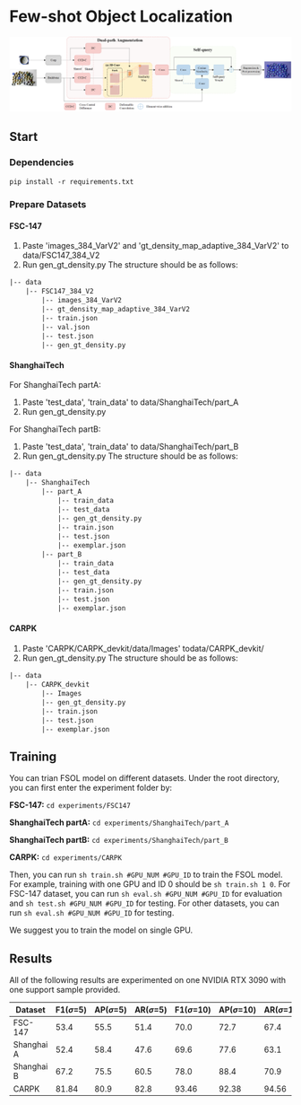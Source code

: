 # Few-shot Object Localization

![image](https://github.com/Ryh1218/FSOL/blob/main/assets/FSOL.png)

## Start
### Dependencies
```
pip install -r requirements.txt
```

### Prepare Datasets
#### FSC-147
1. Paste 'images_384_VarV2' and 'gt_density_map_adaptive_384_VarV2' to data/FSC147_384_V2
2. Run gen_gt_density.py
The structure should be as follows:
```
|-- data
    |-- FSC147_384_V2
        |-- images_384_VarV2
        |-- gt_density_map_adaptive_384_VarV2
        |-- train.json
        |-- val.json
        |-- test.json
        |-- gen_gt_density.py
```

#### ShanghaiTech
For ShanghaiTech partA:
1. Paste 'test_data', 'train_data' to data/ShanghaiTech/part_A
2. Run gen_gt_density.py

For ShanghaiTech partB:
1. Paste 'test_data', 'train_data' to data/ShanghaiTech/part_B
2. Run gen_gt_density.py
The structure should be as follows:
```
|-- data
    |-- ShanghaiTech
        |-- part_A
            |-- train_data
            |-- test_data
            |-- gen_gt_density.py
            |-- train.json
            |-- test.json
            |-- exemplar.json
        |-- part_B
            |-- train_data
            |-- test_data
            |-- gen_gt_density.py
            |-- train.json
            |-- test.json
            |-- exemplar.json
```

#### CARPK
1. Paste 'CARPK/CARPK_devkit/data/Images' todata/CARPK_devkit/
2. Run gen_gt_density.py
The structure should be as follows:
```
|-- data
    |-- CARPK_devkit
        |-- Images
        |-- gen_gt_density.py
        |-- train.json
        |-- test.json
        |-- exemplar.json
```

## Training
You can trian FSOL model on different datasets. Under the root directory, you can first enter the experiment folder by:

**FSC-147:**
`cd experiments/FSC147`


**ShanghaiTech partA:**
`cd experiments/ShanghaiTech/part_A`

**ShanghaiTech partB:**
`cd experiments/ShanghaiTech/part_B`

**CARPK:** 
`cd experiments/CARPK`

Then, you can run `sh train.sh #GPU_NUM #GPU_ID` to train the FSOL model. For example, training with one GPU and ID 0 should be `sh train.sh 1 0`. For FSC-147 dataset, you can run `sh eval.sh #GPU_NUM #GPU_ID` for evaluation and `sh test.sh #GPU_NUM #GPU_ID` for testing. For other datasets, you can run `sh eval.sh #GPU_NUM #GPU_ID` for testing.

We suggest you to train the model on single GPU.


## Results
All of the following results are experimented on one NVIDIA RTX 3090 with one support sample provided.

| **Dataset**       | **F1($\sigma$=5)** | **AP($\sigma$=5)** | **AR($\sigma$=5)** | **F1($\sigma$=10)** | **AP($\sigma$=10)** | **AR($\sigma$=10)** |
| ------ | ------ | ------ | ------ | ------ | ------ | ------ |
| FSC-147 | 53.4 | 55.5 | 51.4 | 70.0 |	72.7 | 67.4 |
| Shanghai A | 52.4 | 58.4 | 47.6 | 69.6 | 77.6 | 63.1 |
| Shanghai B | 67.2 | 75.5 | 60.5 | 78.0 | 88.4 | 70.9 |
| CARPK | 81.84 | 80.9 | 82.8 | 93.46 | 92.38 | 94.56 |